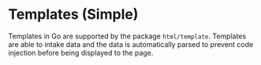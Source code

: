 # Templates (Simple)

Templates in Go are supported by the package `html/template`. Templates are able to intake data and the data is automatically parsed to prevent code injection before being displayed to the page.